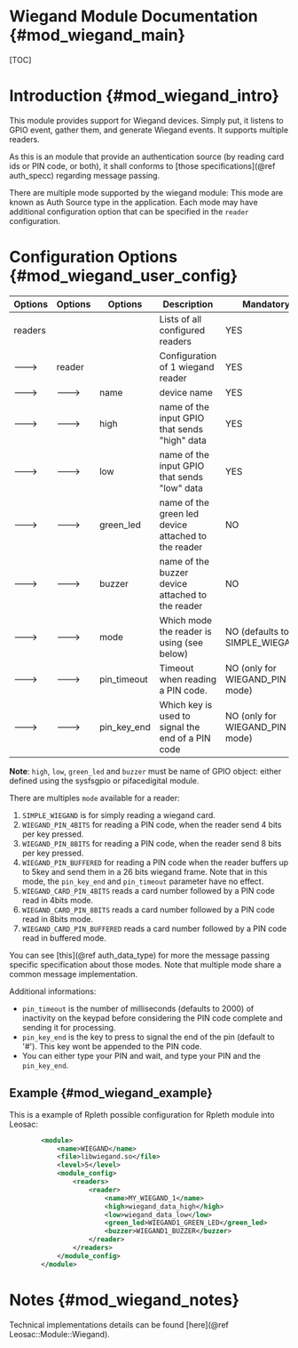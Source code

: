 Wiegand Module Documentation {#mod_wiegand_main}
================================================

[TOC]

Introduction {#mod_wiegand_intro}
=================================

This module provides support for Wiegand devices. Simply put, it listens to GPIO event,
gather them, and generate Wiegand events. It supports multiple readers.

As this is an module that provide an authentication source (by reading card ids or PIN code, or both), it shall
conforms to [those specifications](@ref auth_specc) regarding message passing.

There are multiple mode supported by the wiegand module: This mode are known as Auth Source type 
in the application. Each mode may have additional configuration option that can be specified 
in the `reader` configuration.

Configuration Options {#mod_wiegand_user_config}
================================================

Options    | Options  | Options     | Description                                            | Mandatory
-----------|----------|-------------|--------------------------------------------------------|-----------
readers    |          |             | Lists of all configured readers                        | YES
--->       | reader   |             | Configuration of 1 wiegand reader                      | YES
--->       | --->     | name        | device name                                            | YES
--->       | --->     | high        | name of the input GPIO that sends "high" data          | YES
--->       | --->     | low         | name of the input GPIO that sends "low" data           | YES
--->       | --->     | green_led   | name of the green led device attached to the reader    | NO
--->       | --->     | buzzer      | name of the buzzer device attached to the reader       | NO
--->       | --->     | mode        | Which mode the reader is using (see below)             | NO (defaults to SIMPLE_WIEGAND)
--->       | --->     | pin_timeout | Timeout when reading a PIN code.                       | NO (only for WIEGAND_PIN mode)
--->       | --->     | pin_key_end | Which key is used to signal the end of a PIN code      | NO (only for WIEGAND_PIN mode)

**Note**: `high`, `low`, `green_led` and `buzzer` must be name of GPIO object: either defined using
the sysfsgpio or pifacedigital module.

There are multiples `mode` available for a reader:
1. `SIMPLE_WIEGAND` is for simply reading a wiegand card.
2. `WIEGAND_PIN_4BITS` for reading a PIN code, when the reader send 4 bits per key pressed.
3. `WIEGAND_PIN_8BITS` for reading a PIN code, when the reader send 8 bits per key pressed.
4. `WIEGAND_PIN_BUFFERED` for reading a PIN code when the reader buffers up to 5key and send them in a 26 bits wiegand frame.
  Note that in this mode, the `pin_key_end` and `pin_timeout` parameter have no effect.
5. `WIEGAND_CARD_PIN_4BITS` reads a card number followed by a PIN code read in 4bits mode.
6. `WIEGAND_CARD_PIN_8BITS` reads a card number followed by a PIN code read in 8bits mode.
7. `WIEGAND_CARD_PIN_BUFFERED` reads a card number followed by a PIN code read in buffered mode.

You can see [this](@ref auth_data_type) for more the message passing specific specification
about those modes. Note that multiple mode share a common message implementation.

Additional informations:
+ `pin_timeout` is the number of milliseconds (defaults to 2000) of inactivity on the keypad before
considering the PIN code complete and sending it for processing.
+ `pin_key_end` is the key to press to signal the end of the pin (default to '#'). This key wont be appended to the PIN code.
+ You can either type your PIN and wait, and type your PIN and the `pin_key_end`.


Example {#mod_wiegand_example}
------------------------------

This is a example of Rpleth possible configuration for Rpleth module into Leosac:

~~~~~~~~~~~~~~~~~~~~~~~~~~~~~~~~~~~~~~~~~~~~~~~~~~~.xml
        <module>
            <name>WIEGAND</name>
            <file>libwiegand.so</file>
            <level>5</level>
            <module_config>
                <readers>
                    <reader>
                        <name>MY_WIEGAND_1</name>
                        <high>wiegand_data_high</high>
                        <low>wiegand_data_low</low>
                        <green_led>WIEGAND1_GREEN_LED</green_led>
                        <buzzer>WIEGAND1_BUZZER</buzzer>
                    </reader>
                </readers>
            </module_config>
        </module>
~~~~~~~~~~~~~~~~~~~~~~~~~~~~~~~~~~~~~~~~~~~~~~~~~~~
            
Notes {#mod_wiegand_notes}
==========================

Technical implementations details can be found [here](@ref Leosac::Module::Wiegand).
